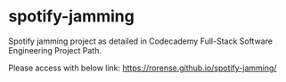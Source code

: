 # spotify-jamming

Spotify jamming project as detailed in Codecademy Full-Stack Software Engineering Project Path.

Please access with below link:
https://rorense.github.io/spotify-jamming/


